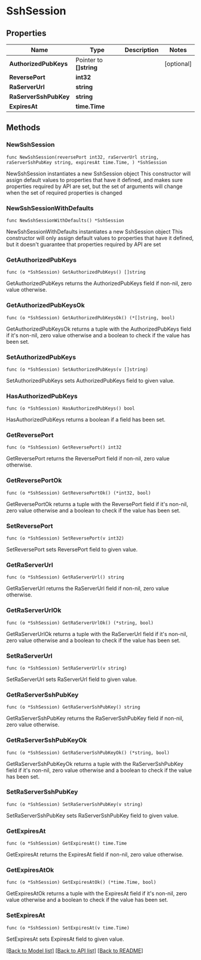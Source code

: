 # SshSession

## Properties

Name | Type | Description | Notes
------------ | ------------- | ------------- | -------------
**AuthorizedPubKeys** | Pointer to **[]string** |  | [optional] 
**ReversePort** | **int32** |  | 
**RaServerUrl** | **string** |  | 
**RaServerSshPubKey** | **string** |  | 
**ExpiresAt** | **time.Time** |  | 

## Methods

### NewSshSession

`func NewSshSession(reversePort int32, raServerUrl string, raServerSshPubKey string, expiresAt time.Time, ) *SshSession`

NewSshSession instantiates a new SshSession object
This constructor will assign default values to properties that have it defined,
and makes sure properties required by API are set, but the set of arguments
will change when the set of required properties is changed

### NewSshSessionWithDefaults

`func NewSshSessionWithDefaults() *SshSession`

NewSshSessionWithDefaults instantiates a new SshSession object
This constructor will only assign default values to properties that have it defined,
but it doesn't guarantee that properties required by API are set

### GetAuthorizedPubKeys

`func (o *SshSession) GetAuthorizedPubKeys() []string`

GetAuthorizedPubKeys returns the AuthorizedPubKeys field if non-nil, zero value otherwise.

### GetAuthorizedPubKeysOk

`func (o *SshSession) GetAuthorizedPubKeysOk() (*[]string, bool)`

GetAuthorizedPubKeysOk returns a tuple with the AuthorizedPubKeys field if it's non-nil, zero value otherwise
and a boolean to check if the value has been set.

### SetAuthorizedPubKeys

`func (o *SshSession) SetAuthorizedPubKeys(v []string)`

SetAuthorizedPubKeys sets AuthorizedPubKeys field to given value.

### HasAuthorizedPubKeys

`func (o *SshSession) HasAuthorizedPubKeys() bool`

HasAuthorizedPubKeys returns a boolean if a field has been set.

### GetReversePort

`func (o *SshSession) GetReversePort() int32`

GetReversePort returns the ReversePort field if non-nil, zero value otherwise.

### GetReversePortOk

`func (o *SshSession) GetReversePortOk() (*int32, bool)`

GetReversePortOk returns a tuple with the ReversePort field if it's non-nil, zero value otherwise
and a boolean to check if the value has been set.

### SetReversePort

`func (o *SshSession) SetReversePort(v int32)`

SetReversePort sets ReversePort field to given value.


### GetRaServerUrl

`func (o *SshSession) GetRaServerUrl() string`

GetRaServerUrl returns the RaServerUrl field if non-nil, zero value otherwise.

### GetRaServerUrlOk

`func (o *SshSession) GetRaServerUrlOk() (*string, bool)`

GetRaServerUrlOk returns a tuple with the RaServerUrl field if it's non-nil, zero value otherwise
and a boolean to check if the value has been set.

### SetRaServerUrl

`func (o *SshSession) SetRaServerUrl(v string)`

SetRaServerUrl sets RaServerUrl field to given value.


### GetRaServerSshPubKey

`func (o *SshSession) GetRaServerSshPubKey() string`

GetRaServerSshPubKey returns the RaServerSshPubKey field if non-nil, zero value otherwise.

### GetRaServerSshPubKeyOk

`func (o *SshSession) GetRaServerSshPubKeyOk() (*string, bool)`

GetRaServerSshPubKeyOk returns a tuple with the RaServerSshPubKey field if it's non-nil, zero value otherwise
and a boolean to check if the value has been set.

### SetRaServerSshPubKey

`func (o *SshSession) SetRaServerSshPubKey(v string)`

SetRaServerSshPubKey sets RaServerSshPubKey field to given value.


### GetExpiresAt

`func (o *SshSession) GetExpiresAt() time.Time`

GetExpiresAt returns the ExpiresAt field if non-nil, zero value otherwise.

### GetExpiresAtOk

`func (o *SshSession) GetExpiresAtOk() (*time.Time, bool)`

GetExpiresAtOk returns a tuple with the ExpiresAt field if it's non-nil, zero value otherwise
and a boolean to check if the value has been set.

### SetExpiresAt

`func (o *SshSession) SetExpiresAt(v time.Time)`

SetExpiresAt sets ExpiresAt field to given value.



[[Back to Model list]](../README.md#documentation-for-models) [[Back to API list]](../README.md#documentation-for-api-endpoints) [[Back to README]](../README.md)


